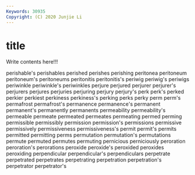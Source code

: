 ```yaml
---
Keywords: 30935
Copyright: (C) 2020 Junjie Li
---
```


# title

Write contents here!!!

perishable's 
perishables
perished 
perishes 
perishing 
peritonea 
peritoneum 
peritoneum's 
peritoneums 
peritonitis 
peritonitis's 
periwig
periwig's 
periwigs 
periwinkle 
periwinkle's 
periwinkles 
perjure 
perjured 
perjurer 
perjurer's 
perjurers
perjures 
perjuries 
perjuring 
perjury 
perjury's 
perk 
perk's 
perked 
perkier 
perkiest
perkiness 
perkiness's 
perking 
perks 
perky 
perm 
perm's 
permafrost 
permafrost's 
permanence
permanence's 
permanent 
permanent's 
permanently 
permanents 
permeability 
permeability's 
permeable 
permeate 
permeated
permeates 
permeating 
permed 
perming 
permissible 
permissibly 
permission 
permission's 
permissions 
permissive
permissively 
permissiveness 
permissiveness's 
permit 
permit's 
permits 
permitted 
permitting 
perms 
permutation
permutation's 
permutations 
permute 
permuted 
permutes 
permuting 
pernicious 
perniciously 
peroration 
peroration's
perorations 
peroxide 
peroxide's 
peroxided 
peroxides 
peroxiding 
perpendicular 
perpendicular's 
perpendiculars 
perpetrate
perpetrated 
perpetrates 
perpetrating 
perpetration 
perpetration's 
perpetrator 
perpetrator's 
